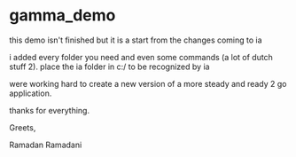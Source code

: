 # gamma_demo

this demo isn't finished but it is a start from the changes coming to ia

i added every folder you need and even some commands (a lot of dutch stuff 2).
place the ia folder in c:/ to be recognized by ia

were working hard to create a new version of a more steady and ready 2 go application.

thanks for everything.

Greets,

Ramadan Ramadani
